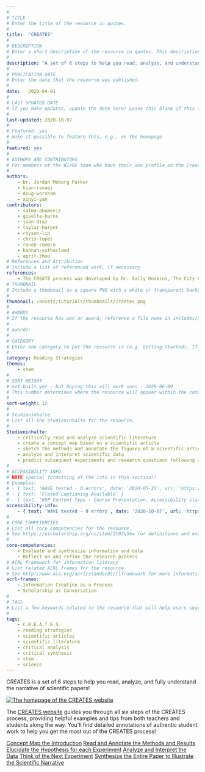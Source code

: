 ```yaml
---
#
# TITLE
# Enter the title of the resource in quotes.
#
title:  "CREATES"
#
# DESCRIPTION
# Enter a short description of the resource in quotes. This description will appear on the list page as a preview, but not on the tutorial/workshop itself.
#
description: "A set of 6 steps to help you read, analyze, and understand the narrative of scientific papers."
#
# PUBLICATION DATE
# Enter the date that the resource was published.
#
date:   2020-04-01
#
# LAST UPDATED DATE
# If you make updates, update the date here! Leave this blank if this is being published for the first time.
#
last-updated: 2020-10-07
#
# Featured: yes
# make it possible to feature this, e.g., on the homepage
#
featured: yes
#
# AUTHORS AND CONTRIBUTORS
# For members of the WI+RE team who have their own profile on the Creative Team page, enter the name as firstname-lastname (e.g. doug-worsham). For community partners who don't have their own profile on the WI+RE site, enter their name as Firstname Lastname (e.g. Gene Block). The names will appear in the order you enter them.
#
authors:
    - Dr. Jordan Moberg Parker
    - kian-ravaei
    - doug-worsham
    - xinyi-yan
contributors:
    - salma-abumeeiz
    - giselle-burns
    - juan-diaz
    - taylor-harper
    - royson-lin
    - chris-lopez
    - renee-romero
    - hannah-sutherland
    - april-zhou
# References and Attribution
# include a list of referenced work, if necessary
references:
    - The CREATE process was developed by Dr. Sally Hoskins, The City College of New York, Biology Department
# THUMBNAIL
# Include a thumbnail as a square PNG with a white or transparent background. Our standard dimensions are 250x250 px, but any size square will do. Thumbnails for tutorials go in /assets/tutorials/thumbnails/, and for workshops, /assets/workshops/thumbnails/.
#
thumbnail: /assets/tutorials/thumbnails/creates.png
#
# AWARDS
# If the resource has won an award, reference a file name in includes/awards/ without the .html. For example, if it was accepted to PRIMO, you would write "primo". If the award isn't in includes/awards, create a new award file!
#
# awards: 
#
# CATEGORY
# Enter one category to put the resource in (e.g. Getting Started). If you enter a category that doesn't already exist, a new category will be created on the WI+RE site.
#
category: Reading Strategies
themes: 
    - stem
#
# SORT WEIGHT
# not built yet - but hoping this will work soon - 2020-06-09
# This number determines where the resource will appear within the category. Larger numbers appear later within the category, and higher numbers appear earlier.
#
sort-weight: 12
#
# Studieninhalte
# List all the Studieninhalte for the resource.
#
Studieninhalte:
    - critically read and analyze scientific literature
    - create a concept map based on a scientific article
    - sketch the methods and annotate the figures of a scientific article
    - analyze and interpret scientific data
    - predict subsequent experiments and research questions following a scientific article
#
# ACCESSIBILITY INFO
# NOTE special formatting of the info in this section!!
# Examples:
# - { text: 'WAVE tested - 0 errors', date: '2020-05-22', url: 'https://wave.webaim.org/' }
# - { text: 'Closed Captioning Available' }
# - { text: 'H5P Content Type - Course Presentation. Accessibility status - Tested with no known problems', date: 'YYYY-MM-DD', url: 'https://h5p.org/documentation/installation/content-type-accessibility' }
accessibility-info:
    - { text: 'WAVE tested - 0 errors', date: '2020-10-07', url: 'https://wave.webaim.org/' }
#
# CORE COMPETENCIES
# List all core competencies for the resource.
# See https://escholarship.org/uc/item/2t03q5bw for definitions and examples of each core competency
#
core-competencies:
    - Evaluate and synthesize information and data
    - Reflect on and refine the research process
# ACRL Framework for information literacy
# List related ACRL frames for the resource
# See http://www.ala.org/acrl/standards/ilframework for more information
acrl-frames:
    - Information Creation as a Process
    - Scholarship as Conversation
#
# TAGS
# List a few keywords related to the resource that will help users search for it.
#
tags:
    - C.R.E.A.T.E.S.
    - reading strategies
    - scientific articles
    - scientific literature
    - critical analysis
    - critical synthesis
    - stem
    - science
---
```

<p>CREATES is a set of 6 steps to help you read, analyze, and fully understand the narrative of scientific papers!</p>

<div class="container">
    <div class="row">
        <div class="col-sm-12 col-md-10 col-lg-8 mx-auto">
            <div class="card" style="width: 100%;">
                <a href="https://uclalibrary.github.io/creates/" target="_blank"><img class="card-img-top" src="{{ '/assets/images/CREATES-site-sm.jpg' | relative_url }}" alt="The homepage of the CREATES website"></a>
            <div class="card-body">
            <p class="card-text">The <a href="https://uclalibrary.github.io/creates/index.html" target="_blank">CREATES website</a> guides you through all six steps of the CREATES process, providing helpful examples and tips from both teachers and students along the way. You'll find detailed annotations of authentic student work to help you get the most out of the CREATES process!</p>
                <div class="btn-group-vertical" role="group" aria-label="creates sections">
                    <a href="https://uclalibrary.github.io/creates/c/" target="_blank" class="btn btn-lg btn-primary">Concept Map the Introduction</a>
                    <a href="https://uclalibrary.github.io/creates/r/" target="_blank"  class="btn btn-lg btn-primary">Read and Annotate the Methods and Results</a>
                    <a href="https://uclalibrary.github.io/creates/e/" target="_blank" class="btn btn-lg btn-primary">Elucidate the Hypothesis for each Experiment</a>
                    <a href="https://uclalibrary.github.io/creates/a/" class="btn btn-lg btn-primary" target="_blank">Analyze and Interpret the Data</a>
                    <a href="https://uclalibrary.github.io/creates/te/" class="btn btn-lg btn-primary" target="_blank">Think of the Next Experiment</a>
                    <a href="https://uclalibrary.github.io/creates/s/" class="btn btn-lg btn-primary" target="_blank">Synthesize the Entire Paper to Illustrate the Scientific Narrative</a>
                </div>

  </div>
</div>
        </div>
    </div>
</div>
